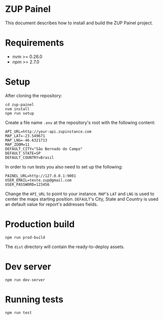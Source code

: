 ZUP Painel
=========

This document describes how to install and build the ZUP Painel project.

# Requirements

 - nvm >= 0.26.0
 - npm >= 2.7.0

# Setup

After cloning the repository:
  
    cd zup-painel
    nvm install
    npm run setup

Create a file name `.env` at the repository's root with the following content:

    API_URL=http://your-api.zupinstance.com
    MAP_LAT=-23.549671
    MAP_LNG=-46.6321713
    MAP_ZOOM=11
    DEFAULT_CITY="São Bernado do Campo"
    DEFAULT_STATE=SP
    DEFAULT_COUNTRY=Brasil
  
In order to run tests you also need to set up the following:

    PAINEL_URL=http://127.0.0.1:9001
    USER_EMAIL=teste.zup@gmail.com
    USER_PASSWORD=123456

Change the `API_URL` to point to your instance. `MAP`'s `LAT` and `LNG` is used to center the maps starting position. 
`DEFAULT`'s City, State and Country is used an default value for report's addresses fields.

# Production build

    npm run prod-build

The `dist` directory will contain the ready-to-deploy assets.

# Dev server

    npm run dev-server
 
# Running tests

    npm run test
